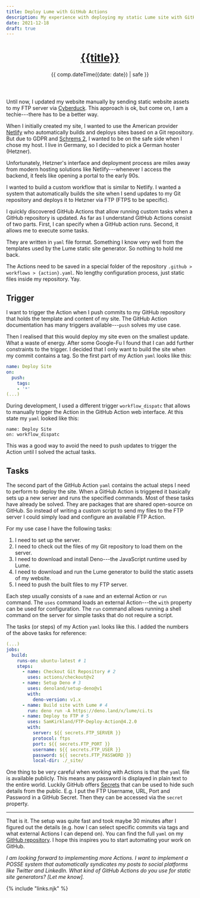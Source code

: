 ```yaml
---
title: Deploy Lume with GitHub Actions
description: My experience with deploying my static Lume site with GitHub Actions.
date: 2021-12-18
draft: true
---
```


<header>

# [{{title}}](/)

{{ comp.dateTime({date: date}) | safe }}

</header><section>

Until now, I updated my website manually by sending static website assets to my FTP server via [Cyberduck](https://cyberduck.io/). This approach is ok, but come on, I am a techie---there has to be a better way.

When I initially created my site, I wanted to use the American provider [Netlify](https://www.netlify.com/) who automatically builds and deploys sites based on a Git repository. But due to GDPR and [Schrems 2](https://www.europarl.europa.eu/RegData/etudes/ATAG/2020/652073/EPRS_ATA\(2020\)652073_EN.pdf), I wanted to be on the safe side when I chose my host. I live in Germany, so I decided to pick a German hoster (Hetzner).

Unfortunately, Hetzner's interface and deployment process are miles away from modern hosting solutions like Netlify---whenever I access the backend, it feels like opening a portal to the early 90s.

I wanted to build a custom workflow that is similar to Netlify. I wanted a system that automatically builds the site when I send updates to my Git repository and deploys it to Hetzner via FTP (FTPS to be specific).

I quickly discovered GitHub Actions that allow running custom tasks when a GitHub repository is updated. As far as I understand GitHub Actions consist of two parts. First, I can specify when a GitHub action runs. Second, it allows me to execute some tasks.

They are written in `yaml` file format. Something I know very well from the templates used by the Lume static site generator. So nothing to hold me back.

The Actions need to be saved in a special folder of the repository `.github > workflows > {action}.yaml`. No lengthy configuration process, just static files inside my repository. Yay.

</section><section>

## Trigger

I want to trigger the Action when I push commits to my GitHub repository that holds the template and content of my site. The GitHub Action documentation has many triggers available---`push`  solves my use case.

Then I realised that this would deploy my site even on the smallest update. What a waste of energy. After some Google-Fu I found that I can add further constraints to the trigger. I decided that I only want to build the site when my commit contains a tag.  So the first part of my Action `yaml` looks like this:

```yaml
name: Deploy Site
on:
  push:
    tags:
    - '*'
(...)
```

During development, I used a different trigger `workflow_dispatc` that allows to manually trigger the Action in the GitHub Action web interface. At this state my `yaml` looked like this:

```
name: Deploy Site
on: workflow_dispatc
```

This was a good way to avoid the need to push updates to trigger the Action until I solved the actual tasks.

</section><section>

## Tasks

The second part of the GitHub Action `yaml` contains the actual steps I need to perform to deploy the site. When a GitHub Action is triggered it basically sets up a new server and runs the specified commands. Most of these tasks have already be solved. They are packages that are shared open-source on GitHub. So instead of writing a custom script to send my files to the FTP server I could simply load and configure an available FTP Action.

For my use case I have the following tasks:
1. I need to set up the server.
2. I need to check out the files of my Git repository to load them on the server.
3. I need to download and install Deno---the JavaScript runtime used by Lume.
4. I need to download and run the Lume generator to build the static assets of my website.
5. I need to push the built files to my FTP server.

Each step usually consists of a `name` and an external Action or `run` command. The `uses` command loads an external Action---the `with` property can be used for configuration. The `run` command allows running a shell command on the server for simple tasks that do not require a script.

The tasks (or steps) of my Action `yaml` looks like this. I added the numbers of the above tasks for reference:

```yaml
(...)
jobs:
  build:
    runs-on: ubuntu-latest # 1
    steps:
      - name: Checkout Git Repository # 2
        uses: actions/checkout@v2
      - name: Setup Deno # 3
        uses: denoland/setup-deno@v1
        with:
          deno-version: v1.x
      - name: Build site with Lume # 4
        run: deno run -A https://deno.land/x/lume/ci.ts
      - name: Deploy to FTP # 5
        uses: SamKirkland/FTP-Deploy-Action@4.2.0
        with:
          server: ${{ secrets.FTP_SERVER }}
          protocol: ftps
          port: ${{ secrets.FTP_PORT }}
          username: ${{ secrets.FTP_USER }}
          password: ${{ secrets.FTP_PASSWORD }}
          local-dir: ./_site/
```

One thing to be very careful when working with Actions is that the `yaml` file is available publicly. This means any password is displayed in plain text to the entire world. Luckily GitHub offers [Secrets](https://github.com/Azure/actions-workflow-samples/blob/master/assets/create-secrets-for-GitHub-workflows.md) that can be used to hide such details from the public. E.g. I put the FTP Username, URL, Port and Password in a GitHub Secret. Then they can be accessed via the `secret` property.

---

That is it. The setup was quite fast and took maybe 30 minutes after I figured out the details (e.g. how I can select specific commits via tags and what external Actions I can depend on). You can find the full `yaml` on my [GitHub repository](https://github.com/tobiasschmidt89/tobiasschmidt.me/blob/main/.github/workflows/deploy-site.yml). I hope this inspires you to start automating your work on GitHub.

</section><footer>

_I am looking forward to implementing more Actions. I want to implement a POSSE system that automatically syndicates my posts to social platforms like Twitter and LinkedIn. What kind of GitHub Actions do you use for static site generators? [Let me know]._

</footer>

{% include "links.njk" %}

